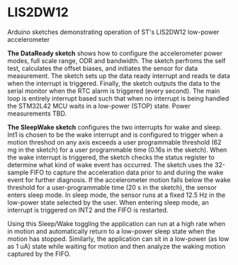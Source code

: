 # LIS2DW12
Arduino sketches demonstrating operation of ST's LIS2DW12 low-power accelerometer

**The DataReady sketch** shows how to configure the accelerometer power modes, full scale range, ODR and bandwidth. The sketch perfroms the self test, calculates the offset biases, and initiates the sensor for data measurement. The sketch sets up the data ready interrupt and reads te data when the interrupt is triggered. Finally, the sketch outputs the data to the serial monitor when the RTC alarm is triggered (every second). The main loop is entirely interrupt based such that when no interrupt is being handled the STM32L42 MCU waits in a low-power (STOP) state. Power measurements TBD.

**The SleepWake sketch** configures the two interrupts for wake and sleep. Int1 is chosen to be the wake interrupt and is configured to trigger when a motion threshod on any axis exceeds a user programmable threshold (62 mg in the sketch) for a user programmable time (0.16s in the sketch). When the wake interrupt is triggered, the sketch checks the status register to determine what kind of wake event has occurred. The sketch uses the 32-sample FIFO to capture the acceleration data prior to and during the wake event for further diagnosis. If the accelerometer motion falls below the wake threshold for a user-programmable time (20 s in the sketch), the sensor enters sleep mode.  In sleep mode, the sensor runs at a fixed 12.5 Hz in the low-power state selected by the user. When entering sleep mode, an interrupt is triggered on INT2 and the FIFO is restarted. 

Using this Sleep/Wake toggling the application can run at a high rate when in motion and automatically return to a low-power sleep state when the motion has stopped. Similarly, the application can sit in a low-power (as low as 1 uA) state while waiting for motion and then analyze the waking motion captured by the FIFO.
